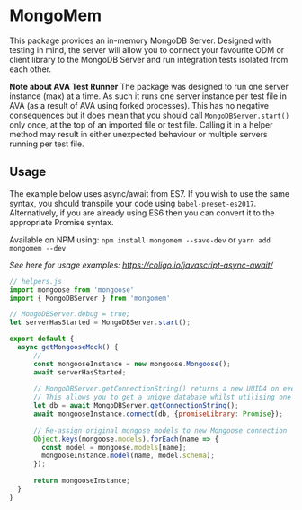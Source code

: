 # MongoMem

This package provides an in-memory MongoDB Server.
Designed with testing in mind, the server will allow you to connect
your favourite ODM or client library to the MongoDB Server and run integration tests isolated from each other.

**Note about AVA Test Runner**
The package was designed to run one server instance (max) at a time. As such it runs one server instance
per test file in AVA (as a result of AVA using forked processes).
This has no negative consequences but it does mean that you should call
`MongoDBServer.start()` only once, at the top of an imported file or test file.
Calling it in a helper method may result in either unexpected behaviour or multiple servers running per test file.

## Usage

The example below uses async/await from ES7. If you wish to use the same syntax,
you should transpile your code using `babel-preset-es2017`. Alternatively, if you are already
using ES6 then you can convert it to the appropriate Promise syntax.

Available on NPM using: `npm install mongomem --save-dev` or `yarn add mongomem --dev`

*See here for usage examples: https://coligo.io/javascript-async-await/* 

```javascript
// helpers.js
import mongoose from 'mongoose'
import { MongoDBServer } from 'mongomem'

// MongoDBServer.debug = true;
let serverHasStarted = MongoDBServer.start();

export default {
  async getMongooseMock() {
      // 
      const mongooseInstance = new mongoose.Mongoose();
      await serverHasStarted;
    
      // MongoDBServer.getConnectionString() returns a new UUID4 on every call.
      // This allows you to get a unique database whilst utilising one in-memory server.
      let db = await MongoDBServer.getConnectionString();
      await mongooseInstance.connect(db, {promiseLibrary: Promise});
      
      // Re-assign original mongose models to new Mongoose connection
      Object.keys(mongoose.models).forEach(name => {
        const model = mongoose.models[name];
        mongooseInstance.model(name, model.schema);
      });
    
      return mongooseInstance;
  }
}

```

